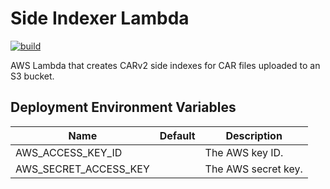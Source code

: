 # Side Indexer Lambda

[![build](https://github.com/ipfs-elastic-provider/side-indexer-lambda/actions/workflows/build.yml/badge.svg)](https://github.com/ipfs-elastic-provider/side-indexer-lambda/actions/workflows/build.yml)

AWS Lambda that creates CARv2 side indexes for CAR files uploaded to an S3 bucket.

## Deployment Environment Variables

| Name                         | Default               | Description         |
| ---------------------------- | --------------------- | ------------------- |
| AWS_ACCESS_KEY_ID            |                       | The AWS key ID.     |
| AWS_SECRET_ACCESS_KEY        |                       | The AWS secret key. |
